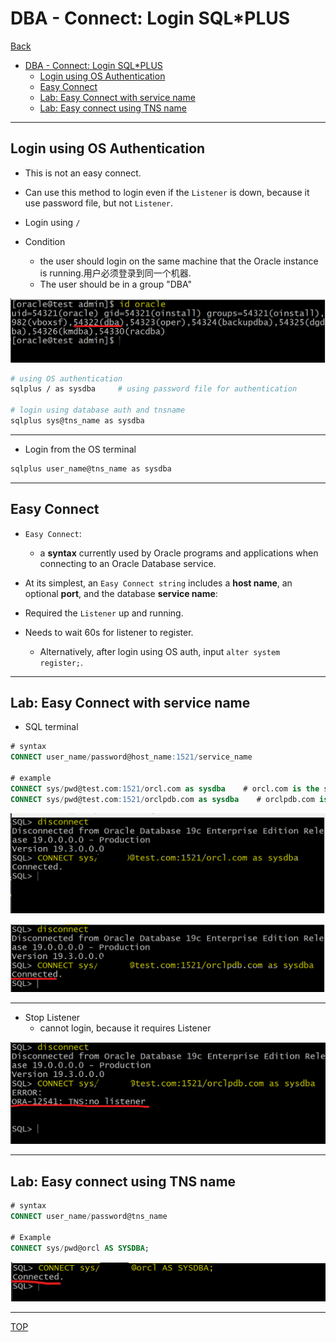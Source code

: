 # DBA - Connect: Login SQL\*PLUS

[Back](../../index.md)

- [DBA - Connect: Login SQL\*PLUS](#dba---connect-login-sqlplus)
  - [Login using OS Authentication](#login-using-os-authentication)
  - [Easy Connect](#easy-connect)
  - [Lab: Easy Connect with service name](#lab-easy-connect-with-service-name)
  - [Lab: Easy connect using TNS name](#lab-easy-connect-using-tns-name)

---

## Login using OS Authentication

- This is not an easy connect.
- Can use this method to login even if the `Listener` is down, because it use password file, but not `Listener`.
- Login using `/`

- Condition
  - the user should login on the same machine that the Oracle instance is running.用户必须登录到同一个机器.
  - The user should be in a group "DBA"

![user_group](./pic/user_group.png)

```sh
# using OS authentication
sqlplus / as sysdba     # using password file for authentication

# login using database auth and tnsname
sqlplus sys@tns_name as sysdba

```

---

- Login from the OS terminal

```sh
sqlplus user_name@tns_name as sysdba
```

---

## Easy Connect

- `Easy Connect`:

  - a **syntax** currently used by Oracle programs and applications when connecting to an
    Oracle Database service.

- At its simplest, an `Easy Connect string` includes a **host name**, an optional **port**, and the database **service name**:

- Required the `Listener` up and running.
- Needs to wait 60s for listener to register.
  - Alternatively, after login using OS auth, input `alter system register;`.

---

## Lab: Easy Connect with service name

- SQL terminal

```sql
# syntax
CONNECT user_name/password@host_name:1521/service_name

# example
CONNECT sys/pwd@test.com:1521/orcl.com as sysdba    # orcl.com is the service name of root
CONNECT sys/pwd@test.com:1521/orclpdb.com as sysdba    # orclpdb.com is the service name of pluggable database
```

![lab](./pic/lab0101.png)

![lab](./pic/lab0102.png)

---

- Stop Listener
  - cannot login, because it requires Listener

![lab](./pic/lab0103.png)

---

## Lab: Easy connect using TNS name

```sql
# syntax
CONNECT user_name/password@tns_name

# Example
CONNECT sys/pwd@orcl AS SYSDBA;
```

![lab02](./pic/lab0201.png)

---

[TOP](#dba---connect-login-sqlplus)
